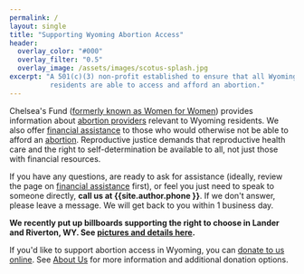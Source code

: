 ```yaml
---
permalink: /
layout: single
title: "Supporting Wyoming Abortion Access"
header:
  overlay_color: "#000"
  overlay_filter: "0.5"
  overlay_image: /assets/images/scotus-splash.jpg
excerpt: "A 501(c)(3) non-profit established to ensure that all Wyoming
          residents are able to access and afford an abortion."
---
```


Chelsea's Fund ([formerly known as Women for Women](/newname))
provides information about [abortion providers](/providers) relevant
to Wyoming residents. We also offer [financial assistance](/financial)
to those who would otherwise not be able to afford an
[abortion](/abortion). Reproductive justice demands that reproductive
health care and the right to self-determination be available to all,
not just those with financial resources.

If you have any questions, are ready to ask for assistance (ideally,
review the page on [financial assistance](/financial) first), or feel
you just need to speak to someone directly, **call us at
{{site.author.phone }}**. If we don't answer, please leave a
message. We will get back to you within 1 business day.

**We recently put up billboards supporting the right to choose in
Lander and Riverton, WY. See [pictures and details here](/billboard).**

If you'd like to support abortion access in Wyoming, you can
[donate to us online](https://www.paypal.com/donate?hosted_button_id=NR88FU8XPDRN6).
See [About Us](/about/#donations) for more information and additional
donation options.
